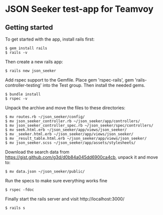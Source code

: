 # JSON Seeker test-app for Teamvoy

## Getting started

To get started with the app, install rails first:

```
$ gem install rails
$ rails -v
```

Then create a new rails app:

```
$ rails new json_seeker
```

Add rspec support to the Gemfile. Place gem 'rspec-rails', gem 'rails-controller-testing' into the Test group. Then install the needed gems.

```
$ bundle install
$ rspec -v
```

Unpack the archive and move the files to these directories:

```
$ mv routes.rb ~/json_seeker/config/
$ mv json_seeker_controller.rb ~/json_seeker/app/controllers/
$ mv json_seeker_controller_spec.rb ~/json_seeker/spec/controllers/
$ mv seek.html.erb ~/json_seeker/app/views/json_seeker/
$ mv _seeker.html.erb ~/json_seeker/app/views/json_seeker/
$ mv _result_table.html.erb ~/json_seeker/app/views/json_seeker/
$ mv json_seeker.scss ~/json_seeker/app/assets/stylesheets/
```

Download the search data from https://gist.github.com/g3d/d0b84a045dd6900ca4cb, unpack it and move to:

```
$ mv data.json ~/json_seeker/public/
```
Run the specs to make sure everything works fine

```
$ rspec -fdoc
```

Finally start the rails server and visit http://localhost:3000/

```
$ rails s
```
